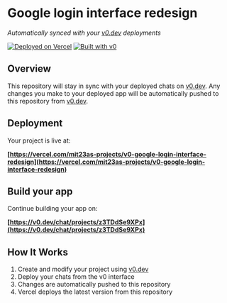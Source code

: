 # Google login interface redesign

*Automatically synced with your [v0.dev](https://v0.dev) deployments*

[![Deployed on Vercel](https://img.shields.io/badge/Deployed%20on-Vercel-black?style=for-the-badge&logo=vercel)](https://vercel.com/mit23as-projects/v0-google-login-interface-redesign)
[![Built with v0](https://img.shields.io/badge/Built%20with-v0.dev-black?style=for-the-badge)](https://v0.dev/chat/projects/z3TDdSe9XPx)

## Overview

This repository will stay in sync with your deployed chats on [v0.dev](https://v0.dev).
Any changes you make to your deployed app will be automatically pushed to this repository from [v0.dev](https://v0.dev).

## Deployment

Your project is live at:

**[https://vercel.com/mit23as-projects/v0-google-login-interface-redesign](https://vercel.com/mit23as-projects/v0-google-login-interface-redesign)**

## Build your app

Continue building your app on:

**[https://v0.dev/chat/projects/z3TDdSe9XPx](https://v0.dev/chat/projects/z3TDdSe9XPx)**

## How It Works

1. Create and modify your project using [v0.dev](https://v0.dev)
2. Deploy your chats from the v0 interface
3. Changes are automatically pushed to this repository
4. Vercel deploys the latest version from this repository
